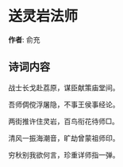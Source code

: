 # 送灵岩法师

**作者**: 俞充

## 诗词内容

战士长戈赴荔原，谋臣献策庙堂间。

吾师倜傥浮屠隐，不事王侯事经论。

两街推许住灵岩，百鸟衔花待师□。

清风一振海潮音，旷劫曾蒙祖师印。

穷秋别我欲何言，珍重详师指一弹。

